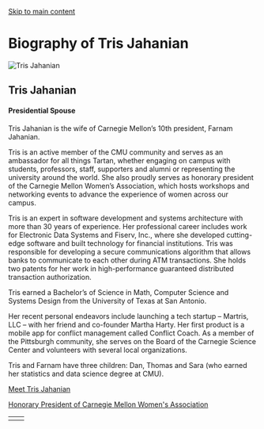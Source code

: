 [Skip to main content](https://www.cmu.edu/leadership/president/bio/tris-jahanian-bio#main-content)

# Biography of Tris Jahanian

![Tris Jahanian](https://www.cmu.edu/sites/default/files/styles/cke_media_resize_medium/public/2025-05/MC_Tris%20Jahnian_2017-min.jpg?itok=6ZcMySRd)

## Tris Jahanian

#### Presidential Spouse

Tris Jahanian is the wife of Carnegie Mellon’s 10th president, Farnam Jahanian.

Tris is an active member of the CMU community and serves as an ambassador for all things Tartan, whether engaging on campus with students, professors, staff, supporters and alumni or representing the university around the world. She also proudly serves as honorary president of the Carnegie Mellon Women’s Association, which hosts workshops and networking events to advance the experience of women across our campus.

Tris is an expert in software development and systems architecture with more than 30 years of experience. Her professional career includes work for Electronic Data Systems and Fiserv, Inc., where she developed cutting-edge software and built technology for financial institutions. Tris was responsible for developing a secure communications algorithm that allows banks to communicate to each other during ATM transactions. She holds two patents for her work in high-performance guaranteed distributed transaction authorization.

Tris earned a Bachelor’s of Science in Math, Computer Science and Systems Design from the University of Texas at San Antonio.

Her recent personal endeavors include launching a tech startup – Martris, LLC – with her friend and co-founder Martha Harty. Her first product is a mobile app for conflict management called Conflict Coach. As a member of the Pittsburgh community, she serves on the Board of the Carnegie Science Center and volunteers with several local organizations.

Tris and Farnam have three children: Dan, Thomas and Sara (who earned her statistics and data science degree at CMU).

[Meet Tris Jahanian](https://www.cmu.edu/news/stories/archives/2018/october/inauguration-presidential-spouse.html)

[Honorary President of Carnegie Mellon Women's Association](https://www.cmu.edu/cmwa/about/officers.html)

|     |     |
| --- | --- |
|  |  |
